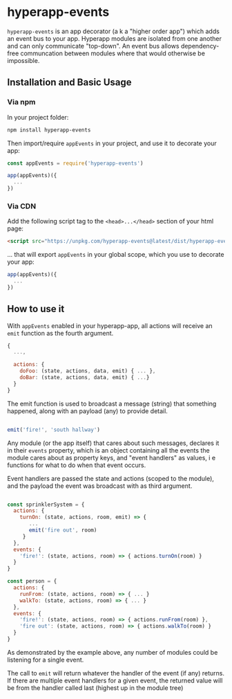 # hyperapp-events

`hyperapp-events` is an app decorator (a k a "higher order app") which adds an event bus to your app. Hyperapp modules are isolated from one another and can only communicate "top-down". An event bus allows dependency-free communcation between modules where that would otherwise be impossible.


## Installation and Basic Usage

### Via npm

In your project folder:

```sh
npm install hyperapp-events
```

Then import/require `appEvents` in your project, and use it to decorate your app:

```js
const appEvents = require('hyperapp-events')

app(appEvents)({
  ...
})

```

### Via CDN

Add the following script tag to the `<head>...</head>` section of your html page:

```html
<script src="https://unpkg.com/hyperapp-events@latest/dist/hyperapp-events.umd.js"></script>

```

... that will export `appEvents` in your global scope, which you use to decorate your app:


```js
app(appEvents)({
  ...
})
```

## How to use it

With `appEvents` enabled in your hyperapp-app, all actions will receive an `emit` function as the
fourth argument.

```js
{
  ...,

  actions: {
    doFoo: (state, actions, data, emit) { ... },
    doBar: (state, actions, data, emit) { ...}
  }
}

```

The emit function is used to broadcast a message (string) that something happened, along with an payload (any) to provide detail.

```js

emit('fire!', 'south hallway')

```

Any module (or the app itself) that cares about such messages, declares it in their `events` property, which is an object containing all the events the module cares about as property keys, and "event handlers" as values, i e functions for what to do when that event occurs.

Event handlers are passed the state and actions (scoped to the module), and the payload the event was broadcast with as third argument.

```js

const sprinklerSystem = {
  actions: {
    turnOn: (state, actions, room, emit) => {
       ...
       emit('fire out', room) 
     }
  },
  events: {
    'fire!': (state, actions, room) => { actions.turnOn(room) } 
  }
}

const person = {
  actions: {
    runFrom: (state, actions, room) => { ... }
    walkTo: (state, actions, room) => { ... }
  },
  events: {
    'fire!': (state, actions, room) => { actions.runFrom(room) },
    'fire out': (state, actions, room) => { actions.walkTo(room) }
  }
}

```

As demonstrated by the example above, any number of modules could be listening for a single event.

The call to `emit` will return whatever the handler of the event (if any) returns. If there are multiple event handlers for a given event, the returned value will be from the handler called last (highest up in the module tree)

